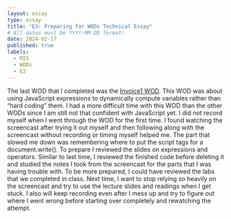 ```yaml
---
layout: essay
type: essay
title: "E3: Preparing for WODs Technical Essay"
# All dates must be YYYY-MM-DD format!
date: 2024-02-17
published: true
labels:
  - MIS
  - WODs
  - E3
---
```


The last WOD that I completed was the <a href="https://dport96.github.io/ITM352/morea/060.expressions-operators/experience-invoice1.html">Invoice1 WOD</a>. This WOD was about using JavaScript expressions to dynamically compute variables rather than “hard coding” them. I had a more difficult time with this WOD than the other WODs since I am still not that confident with JavaScript yet. I did not record myself when I went through the WOD for the first time. I found watching the screencast after trying it out myself and then following along with the screencast without recording or timing myself helped me. The part that slowed me down was remembering where to put the script tags for a document.write(). To prepare I reviewed the slides on expressions and operators. Similar to last time, I reviewed the finished code before deleting it and studied the notes I took from the screencast for the parts that I was having trouble with. To be more prepared, I could have reviewed the labs that we completed in class. Next time, I want to stop relying so heavily on the screencast and try to use the lecture slides and readings when I get stuck. I also will keep recording even after I mess up and try to figure out where I went wrong before starting over completely and rewatching the attempt.

